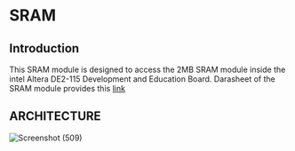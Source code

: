 # SRAM

## Introduction
 
 This SRAM module is designed to access the 2MB SRAM module inside the intel Altera DE2-115 Development and Education Board.
 Darasheet of the SRAM module provides this [link](http://www.issi.com/WW/pdf/IS62-65WVS5128GALL-BLL.pdf)
 
## ARCHITECTURE

![Screenshot (509)](https://user-images.githubusercontent.com/37435024/99360156-2e4f6680-28d6-11eb-9509-15a71b1068d5.png)
